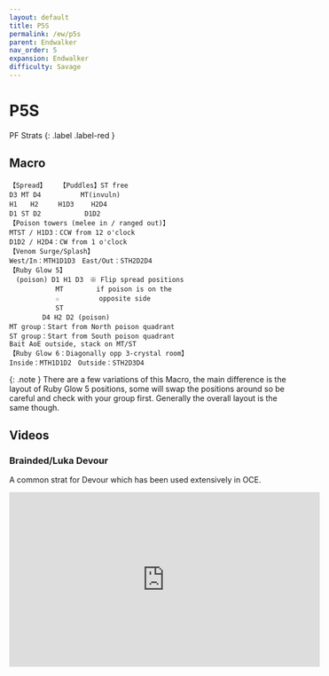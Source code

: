 ```yaml
---
layout: default
title: P5S
permalink: /ew/p5s
parent: Endwalker
nav_order: 5
expansion: Endwalker
difficulty: Savage
---
```


# P5S

PF Strats 
{: .label .label-red }

## Macro

```
【Spread】　　　【Puddles】ST free
D3 MT D4　　　　　　MT(invuln)
H1　　H2　　　H1D3　　 H2D4
D1 ST D2　　　　　　 D1D2
【Poison towers (melee in / ranged out)】
MTST / H1D3：CCW from 12 o'clock
D1D2 / H2D4：CW from 1 o'clock
【Venom Surge/Splash】
West/In：MTH1D1D3　East/Out：STH2D2D4
【Ruby Glow 5】
　(poison) D1 H1 D3　※ Flip spread positions
　　　　　　　MT　　　　　if poison is on the
　　　　　　　☆　　　　　　opposite side
　　　　　　　ST　　　　　
　　　　　D4 H2 D2 (poison)
MT group：Start from North poison quadrant
ST group：Start from South poison quadrant
Bait AoE outside, stack on MT/ST
【Ruby Glow 6：Diagonally opp 3-crystal room】
Inside：MTH1D1D2　Outside：STH2D3D4
```

{: .note }
There are a few variations of this Macro, the main difference is the layout of Ruby Glow 5 positions, some will swap the positions around so be careful and check with your group first. Generally the overall layout is the same though.

## Videos

### Brainded/Luka Devour
A common strat for Devour which has been used extensively in OCE.
<iframe width="560" height="315" src="https://www.youtube.com/embed/ogH5TAok5CA" title="YouTube video player" frameborder="0" allow="accelerometer; autoplay; clipboard-write; encrypted-media; gyroscope; picture-in-picture; web-share" allowfullscreen></iframe>
